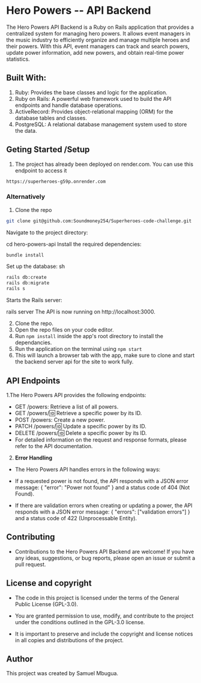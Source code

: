 # Hero Powers -- API Backend
The Hero Powers API Backend is a Ruby on Rails application that provides a centralized system for managing hero powers. It allows event managers in the music industry to efficiently organize and manage multiple heroes and their powers. With this API, event managers can track and search powers, update power information, add new powers, and obtain real-time power statistics.

## Built With:
1. Ruby: Provides the base classes and logic for the application.
2. Ruby on Rails: A powerful web framework used to build the API endpoints and handle database operations.
3. ActiveRecord: Provides object-relational mapping (ORM) for the database tables and classes.
4. PostgreSQL: A relational database management system used to store the data.

## Geting Started /Setup
1. The project has already been deployed on render.com.  You can use this endpoint to access it 

```sh
https://superheroes-g59p.onrender.com

```

 ### Alternatively

1. Clone the repo
```sh
git clone git@github.com:Soundmoney254/Superheroes-code-challenge.git
 ```
Navigate to the project directory:


cd hero-powers-api
Install the required dependencies:
```sh
bundle install
 ```
Set up the database:
sh
```sh
rails db:create
rails db:migrate
rails s
 ```
Starts the Rails server:


rails server
The API is now running on http://localhost:3000.

 2. Clone the repo.
 3. Open the repo files on your code editor.
 4. Run ``` npm install ``` inside the app's root directory to install the dependancies.
 5. Run the application on the terminal using ``` npm start ```
 6. This will launch a browser tab with the app, make sure to clone and start the backend server api for the site to work fully.

## API Endpoints

1.The Hero Powers API provides the following endpoints:

- GET /powers: Retrieve a list of all powers.
- GET /powers/:id: Retrieve a specific power by its ID.
- POST /powers: Create a new power.
- PATCH /powers/:id: Update a specific power by its ID.
- DELETE /powers/:id: Delete a specific power by its ID.
- For detailed information on the request and response formats, please refer to the API documentation.

2. **Error Handling**
  - The Hero Powers API handles errors in the following ways:

- If a requested power is not found, the API responds with a JSON error message: { "error": "Power not found" } and a status code of 404 (Not Found).
- If there are validation errors when creating or updating a power, the API responds with a JSON error message: { "errors": ["validation errors"] } and a status code of 422 (Unprocessable Entity).
## Contributing
  - Contributions to the Hero Powers API Backend are welcome! If you have any ideas, suggestions, or bug reports, please open an issue or submit a pull request.


## License and copyright
- The code in this project is licensed under the terms of the General Public License (GPL-3.0).

- You are granted permission to use, modify, and contribute to the project under the conditions outlined in the GPL-3.0 license.

- It is important to preserve and include the copyright and license notices in all copies and distributions of the project.

## Author
This project was created by Samuel Mbugua.